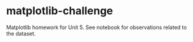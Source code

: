# matplotlib-challenge
Matplotlib homework for Unit 5. See notebook for observations related to the dataset. 
